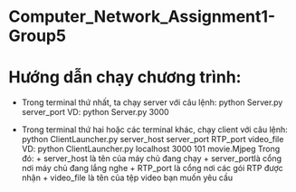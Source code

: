# Computer_Network_Assignment1-Group5

# Hướng dẫn chạy chương trình:

- Trong terminal thứ nhất, ta chạy server với câu lệnh:
          python Server.py server_port
          VD: python Server.py 3000

- Trong terminal thứ hai hoặc các terminal khác, chạy client với câu lệnh:
          python ClientLauncher.py server_host server_port RTP_port video_file
          VD: python ClientLauncher.py localhost 3000 101 movie.Mjpeg
    Trong đó: 
          + server_host là tên của máy chủ đang chạy
          + server_portlà cổng nơi máy chủ đang lắng nghe
          + RTP_port là cổng nơi các gói RTP được nhận
          + video_file là tên của tệp video bạn muốn yêu cầu


          
          
          
          




